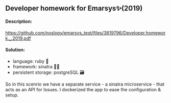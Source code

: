 ## Developer homework for Emarsys✨(2019)

#### Description:
https://github.com/noslopy/emarsys_test/files/3819796/Developer.homework._.2019.pdf

#### Solution:

* language: ruby 💎
* framework: sinatra 👨‍🎤
* persistent storage: postgreSQL 🗃️

So in this scenrio we have a separate service - a sinatra microservice - that acts as an API for Issues.
I dockerized the app to ease the configuration & setup.


